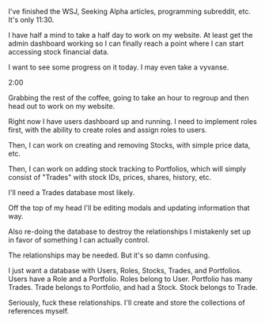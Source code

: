 I've finished the WSJ, Seeking Alpha articles, programming subreddit, etc. It's only 11:30. 

I have half a mind to take a half day to work on my website. At least get the admin dashboard working so I can finally reach a point where I can start accessing stock financial data. 

I want to see some progress on it today. I may even take a vyvanse. 

2:00

Grabbing the rest of the coffee, going to take an hour to regroup and then head out to work on my website. 

Right now I have users dashboard up and running. I need to implement roles first, with the ability to create roles and assign roles to users. 

Then, I can work on creating and removing Stocks, with simple price data, etc. 

Then, I can work on adding stock tracking to Portfolios, which will simply consist of "Trades" with stock IDs, prices, shares, history, etc. 

I'll need a Trades database most likely. 

Off the top of my head I'll be editing modals and updating information that way. 

Also re-doing the database to destroy the relationships I mistakenly set up in favor of something I can actually control. 

The relationships may be needed. But it's so damn confusing. 

I just want a database with Users, Roles, Stocks, Trades, and Portfolios.
Users have a Role and a Portfolio. 
Roles belong to User. 
Portfolio has many Trades. 
Trade belongs to Portfolio, and had a Stock. 
Stock belongs to Trade. 

Seriously, fuck these relationships. I'll create and store the collections of references myself. 
